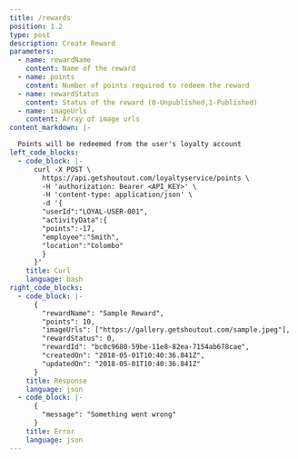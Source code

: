 ```yaml
---
title: /rewards
position: 1.2
type: post
description: Create Reward
parameters:
  - name: rewardName
    content: Name of the reward
  - name: points
    content: Number of points required to redeem the reward
  - name: rewardStatus
    content: Status of the reward (0-Unpublished,1-Published)
  - name: imageUrls
    content: Array of image urls
content_markdown: |-

  Points will be redeemed from the user's loyalty account
left_code_blocks:
  - code_block: |-
      curl -X POST \
        https://api.getshoutout.com/loyaltyservice/points \
        -H 'authorization: Bearer <API_KEY>' \
        -H 'content-type: application/json' \
        -d '{
        "userId":"LOYAL-USER-001",
        "activityData":{
        "points":-17,
        "employee":"Smith",
        "location":"Colombo"
        }
      }'
    title: Curl
    language: bash
right_code_blocks:
  - code_block: |-
      {
        "rewardName": "Sample Reward",
        "points": 10,
        "imageUrls": ["https://gallery.getshoutout.com/sample.jpeg"],
        "rewardStatus": 0,
        "rewardId": "bc0c9680-59be-11e8-82ea-7154ab678cae",
        "createdOn": "2018-05-01T10:40:36.841Z",
        "updatedOn": "2018-05-01T10:40:36.841Z"
      }
    title: Response
    language: json
  - code_block: |-
      {
        "message": "Something went wrong"
      }
    title: Error
    language: json
---
```



